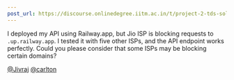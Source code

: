 ```yaml
---
post_url: https://discourse.onlinedegree.iitm.ac.in/t/project-2-tds-solver-discussion-thread/169029/246
---
```

I deployed my API using Railway.app, but Jio ISP is blocking requests to `.up.railway.app`. I tested it with five other ISPs, and the API endpoint works perfectly. Could you please consider that some ISPs may be blocking certain domains?

[@Jivraj](/u/jivraj) [@carlton](/u/carlton)